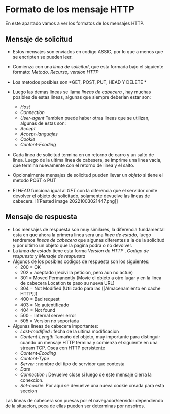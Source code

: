 # Formato de los mensaje HTTP

En este apartado vamos a ver los formatos de los mensajes HTTP. 

## Mensaje de solicitud
- Estos mensajes son enviados en codigo ASSIC, por lo que a menos que se encripten se pueden leer. 
- Comienza con una *linea de solicitud*, que esta formada bajo el siguiente formato:
	*Metodo, Recurso, version HTTP*
- Los metodos posibles son *GET, POST, PUT, HEAD Y DELETE *
- Luego las demas lineas se llama *lineas de cabecera* , hay muchas posibles de estas lineas, algunas que siempre deberian estar son:
	- *Host*
	- *Connection*
	- *User-agent*
    Tambien puede haber otras lineas que se utilizan, algunas de estas son:
	- *Accept*
	- *Accept-languajes*
	- *Cookie*
	- *Content-Ecoding*
  
- Cada linea de solicitud termina en un retorno de carro y un salto de linea. Luego de la ultima linea de cabesera, se imprime una linea vacia, que termina nuevamente con el retorno de linea y el salto. 
- Opcionalmente mensajes de solicitud pueden llevar un *objeto* si tiene el metodo POST o PUT
- El *HEAD* funciona igual al *GET* con la diferencia que el servidor omite devolver el objeto de solicitado, solamente devuelve las lineas de cabecera. 
 ![[Pasted image 20221003021447.png]]


## Mensaje de respuesta
- Los mensajes de respuesta son muy similares, la diferencia fundamental esta en que ahora la primera linea sera una *linea de estado*, luego tendremos *lineas de cabecera* que algunas diferentes a la de la solicitud y por ultimo un objeto que la pagina podra o no devolver. 
- La *linea de estado* tiene esta forma *Version de HTTP* , *Codigo de respuesta* y *Mensaje de respuesta*
- Algunos de los posibles codigos de respuesta son los siguientes:
	- 200 = OK
	- 202 = aceptado (recivi la peticion, pero aun no actue)
	- 301 = Moved Permanently (Movie el objeto a otro lugar y en la linea de cabecera Location te paso su nueva URL)
	- 304 = Not Modified (Utilizado para las [[Almacenamiento en cache HTTP]])
	- 400 = Bad request
	- 403 = No autentificado 
	- 404 = Not found
	- 500 = Internal server error
	- 505 = Version no soportada
- Algunas lineas de cabecera importantes: 
	- *Last-modified* : fecha de la ultima modificacion
	- *Content-Length* Tamaño del objeto, muy importante para distinguir cuando un mensaje HTTP termina y comienza el siguiente en una stream TCP. Osea con HTTP persistente
	- *Content-Ecoding*
	- *Content-Type*
	- *Server* : nombre del tipo de servidor que contesta
	- *Date*
	- *Connection* : Devuelve close si luego de este mensaje cierra la conexcion.
	- *Set-cookie*: Por aqui se devuelve una nueva cookie creada para esta seccion

Las lineas de cabecera son puesas por el navegador/servidor dependiendo de la situacion, poca de ellas pueden ser determinas por nosotros. 